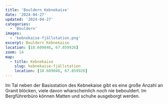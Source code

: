 ```yaml
---
title: 'Bouldern Kebnekaise'
date: '2024-04-27'
updated: '2024-04-27'
categories:
  - 'Bouldern'
images: 
  - 'kebnekaise-fjällstation.png'
excerpt: Bouldern Kebnekaise
location: [18.609046, 67.859926]
zoom: 14
map:
  - title: Kebnekaise
    slug: kebnekaise-fjällstation
    location: [18.609046, 67.859926]
---
```


Im Tal neben der Basisstation des Kebnekaise gibt es eine große Anzahl an Granit blöcken, viele davon wharscheinlich noch nie bebouldert. Im Bergführerbüro können Matten und schuhe ausgeborgt werden.